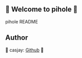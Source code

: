 ## 👋 Welcome to pihole 🚀  

pihole README  
  
  
## Author  

🤖 casjay: [Github](https://github.com/casjay) 🤖  
